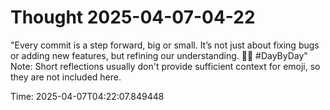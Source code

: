 # Thought 2025-04-07-04-22

"Every commit is a step forward, big or small. It’s not just about fixing bugs or adding new features, but refining our understanding. 🧠💡 #DayByDay"
Note: Short reflections usually don't provide sufficient context for emoji, so they are not included here.

Time: 2025-04-07T04:22:07.849448
